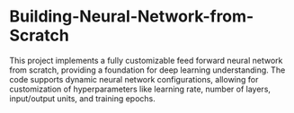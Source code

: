 # Building-Neural-Network-from-Scratch
This project implements a fully customizable feed forward neural network from scratch, providing a foundation for deep learning understanding. The code supports dynamic neural network configurations, allowing for customization of hyperparameters like learning rate, number of layers, input/output units, and training epochs.
